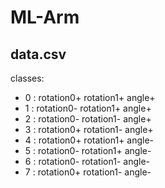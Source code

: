 # ML-Arm

## data.csv

classes:
-   0 : rotation0+ rotation1+ angle+
-   1 : rotation0-  rotation1+ angle+
-   2 : rotation0-  rotation1-  angle+
-   3 : rotation0+ rotation1-  angle+
-  4 : rotation0+ rotation1+ angle-
-  5 : rotation0-  rotation1+ angle-
-  6 : rotation0-  rotation1-  angle-
-  7 : rotation0+ rotation1-  angle-